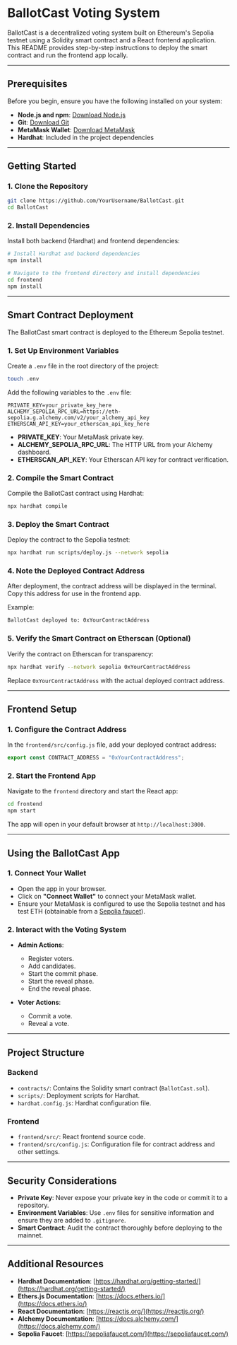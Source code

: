 # BallotCast Voting System

BallotCast is a decentralized voting system built on Ethereum's Sepolia testnet using a Solidity smart contract and a React frontend application. This README provides step-by-step instructions to deploy the smart contract and run the frontend app locally.

---

## **Prerequisites**

Before you begin, ensure you have the following installed on your system:

- **Node.js and npm**: [Download Node.js](https://nodejs.org/)
- **Git**: [Download Git](https://git-scm.com/)
- **MetaMask Wallet**: [Download MetaMask](https://metamask.io/)
- **Hardhat**: Included in the project dependencies

---

## **Getting Started**

### **1. Clone the Repository**

```bash
git clone https://github.com/YourUsername/BallotCast.git
cd BallotCast
```

### **2. Install Dependencies**

Install both backend (Hardhat) and frontend dependencies:

```bash
# Install Hardhat and backend dependencies
npm install

# Navigate to the frontend directory and install dependencies
cd frontend
npm install
```

---

## **Smart Contract Deployment**

The BallotCast smart contract is deployed to the Ethereum Sepolia testnet.

### **1. Set Up Environment Variables**

Create a `.env` file in the root directory of the project:

```bash
touch .env
```

Add the following variables to the `.env` file:

```env
PRIVATE_KEY=your_private_key_here
ALCHEMY_SEPOLIA_RPC_URL=https://eth-sepolia.g.alchemy.com/v2/your_alchemy_api_key
ETHERSCAN_API_KEY=your_etherscan_api_key_here
```

- **PRIVATE_KEY**: Your MetaMask private key.
- **ALCHEMY_SEPOLIA_RPC_URL**: The HTTP URL from your Alchemy dashboard.
- **ETHERSCAN_API_KEY**: Your Etherscan API key for contract verification.

### **2. Compile the Smart Contract**

Compile the BallotCast contract using Hardhat:

```bash
npx hardhat compile
```

### **3. Deploy the Smart Contract**

Deploy the contract to the Sepolia testnet:

```bash
npx hardhat run scripts/deploy.js --network sepolia
```

### **4. Note the Deployed Contract Address**

After deployment, the contract address will be displayed in the terminal. Copy this address for use in the frontend app.

Example:

```bash
BallotCast deployed to: 0xYourContractAddress
```

### **5. Verify the Smart Contract on Etherscan** (Optional)

Verify the contract on Etherscan for transparency:

```bash
npx hardhat verify --network sepolia 0xYourContractAddress
```

Replace `0xYourContractAddress` with the actual deployed contract address.

---

## **Frontend Setup**

### **1. Configure the Contract Address**

In the `frontend/src/config.js` file, add your deployed contract address:

```javascript
export const CONTRACT_ADDRESS = "0xYourContractAddress";
```

### **2. Start the Frontend App**

Navigate to the `frontend` directory and start the React app:

```bash
cd frontend
npm start
```

The app will open in your default browser at `http://localhost:3000`.

---

## **Using the BallotCast App**

### **1. Connect Your Wallet**

- Open the app in your browser.
- Click on **"Connect Wallet"** to connect your MetaMask wallet.
- Ensure your MetaMask is configured to use the Sepolia testnet and has test ETH (obtainable from a [Sepolia faucet](https://sepoliafaucet.com/)).

### **2. Interact with the Voting System**

- **Admin Actions**:
  - Register voters.
  - Add candidates.
  - Start the commit phase.
  - Start the reveal phase.
  - End the reveal phase.

- **Voter Actions**:
  - Commit a vote.
  - Reveal a vote.

---

## **Project Structure**

### **Backend**

- `contracts/`: Contains the Solidity smart contract (`BallotCast.sol`).
- `scripts/`: Deployment scripts for Hardhat.
- `hardhat.config.js`: Hardhat configuration file.

### **Frontend**

- `frontend/src/`: React frontend source code.
- `frontend/src/config.js`: Configuration file for contract address and other settings.

---

## **Security Considerations**

- **Private Key**: Never expose your private key in the code or commit it to a repository.
- **Environment Variables**: Use `.env` files for sensitive information and ensure they are added to `.gitignore`.
- **Smart Contract**: Audit the contract thoroughly before deploying to the mainnet.

---

## **Additional Resources**

- **Hardhat Documentation**: [https://hardhat.org/getting-started/](https://hardhat.org/getting-started/)
- **Ethers.js Documentation**: [https://docs.ethers.io/](https://docs.ethers.io/)
- **React Documentation**: [https://reactjs.org/](https://reactjs.org/)
- **Alchemy Documentation**: [https://docs.alchemy.com/](https://docs.alchemy.com/)
- **Sepolia Faucet**: [https://sepoliafaucet.com/](https://sepoliafaucet.com/)



